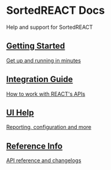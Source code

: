 <style type="text/css">
    .col-md-10 {
        width: 100%;
    }

    .sideaffix {
        display: none;
    }

    .subnav {
        display: none !important;
    }
</style>

<div class="header-container">
    <h1 id="big-header" class="text--underlined text--header"><span>SortedREACT </span><span>Docs</span></h1>
    <p class="text--center">
        Help and support for SortedREACT
    </p>
</div>
<div class="button-container">
    <a href="/react/getting-started.html">
        <div class="homepage-container">
            <h2>Getting Started</h2>
            <p>
                Get up and running in minutes
            </p>
        </div>
    </a>
    <a href="/react/integration-guide.html">
        <div class="homepage-container">
            <h2>Integration Guide</h2>
            <p>
                How to work with REACT's APIs
            </p>
        </div>
    </a>
    <a href="/react/ui-help.html">
        <div class="homepage-container">
            <h2>UI Help</h2>
            <p>
                Reporting, configuration and more
            </p>
        </div>
    </a>
    <a href="/react/reference-info.html">
        <div class="homepage-container">
            <h2>Reference Info</h2>
            <p>
                API reference and changelogs
            </p>
        </div>
    </a>
</div>
